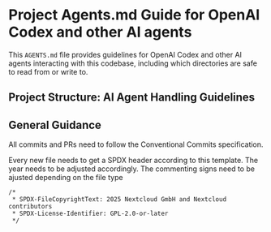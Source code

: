 <!--
  - SPDX-FileCopyrightText: 2025 Nextcloud GmbH and Nextcloud contributors
  - SPDX-License-Identifier: GPL-2.0-or-later
-->
# Project Agents.md Guide for OpenAI Codex and other AI agents

This `AGENTS.md` file provides guidelines for OpenAI Codex and other AI agents interacting with this codebase, including which directories are safe to read from or write to.

## Project Structure: AI Agent Handling Guidelines

## General Guidance

All commits and PRs need to follow the Conventional Commits specification.

Every new file needs to get a SPDX header according to this template. 
The year needs to be adjusted accordingly. The commenting signs need to be ajusted depending on the file type
```
/*
 * SPDX-FileCopyrightText: 2025 Nextcloud GmbH and Nextcloud contributors
 * SPDX-License-Identifier: GPL-2.0-or-later
 */
```
